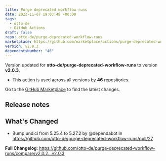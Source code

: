 ```yaml
---
title: Purge deprecated workflow runs
date: 2023-11-07 19:03:48 +00:00
tags:
  - otto-de
  - GitHub Actions
draft: false
repo: otto-de/purge-deprecated-workflow-runs
marketplace: https://github.com/marketplace/actions/purge-deprecated-workflow-runs
version: v2.0.3
dependentsNumber: "46"
---
```



Version updated for **otto-de/purge-deprecated-workflow-runs** to version **v2.0.3**.
- This action is used across all versions by **46** repositories.

Go to the [GitHub Marketplace](https://github.com/marketplace/actions/purge-deprecated-workflow-runs) to find the latest changes.

## Release notes

## What's Changed
* Bump undici from 5.25.4 to 5.27.2 by @dependabot in https://github.com/otto-de/purge-deprecated-workflow-runs/pull/27


**Full Changelog**: https://github.com/otto-de/purge-deprecated-workflow-runs/compare/v2.0.2...v2.0.3
